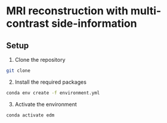 # MRI reconstruction with multi-contrast side-information

## Setup
1. Clone the repository
```bash
git clone
```
2. Install the required packages
```bash
conda env create -f environment.yml
```
3. Activate the environment
```bash
conda activate edm
```
